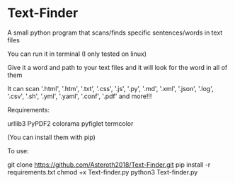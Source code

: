 # Text-Finder
A small python program that scans/finds specific sentences/words in text files

You can run it in terminal (I only tested on linux)

Give it a word and path to your text files and it will look for the word in all of them

It can scan '.html', '.htm', '.txt', '.css', '.js', '.py', '.md', '.xml', '.json', '.log', '.csv', '.sh', '.yml', '.yaml', '.conf', '.pdf' and more!!!

Requirements:

urllib3
PyPDF2
colorama
pyfiglet
termcolor

(You can install them with pip)

To use:

git clone https://github.com/Asteroth2018/Text-Finder.git
pip install -r requirements.txt
chmod +x Text-finder.py
python3 Text-finder.py
